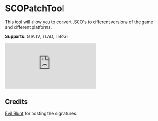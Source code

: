# SCOPatchTool
This tool will allow you to convert .SCO's to different versions of the game and different platforms.

**Supports**: GTA IV, TLAD, TBoGT

![](https://www.se7ensins.com/proxy.php?image=http%3A%2F%2Fpuu.sh%2FsvDHT%2Fdb68249b30.png&hash=5bd6a48ce2a18a88aacdc601b6f6a1eb)

## Credits

[Evil Blunt](https://www.se7ensins.com/members/evil-blunt.252207/) for posting the signatures.
